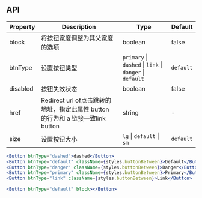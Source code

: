 ## API

| Property | Description | Type | Default |
| ----- | ----- | ----- | ----- |
| block | 将按钮宽度调整为其父宽度的选项 | boolean | false |
| btnType | 设置按钮类型 | `primary` \| `dashed` \| `link` \| `danger` \| `default` | `default` |
| disabled | 按钮失效状态 | boolean | false |
| href | Redirect url of点击跳转的地址，指定此属性 button 的行为和 a 链接一致link button | string | - |
| size | 设置按钮大小 | `lg` \| `default` \| `sm` | `default` |


```jsx
<Button btnType="dashed">dashed</Button>
<Button btnType="default" className={styles.buttonBetween}>Default</Button>
<Button btnType="danger" className={styles.buttonBetween}>Danger</Button>
<Button btnType="primary" className={styles.buttonBetween}>Primary</Button>
<Button btnType="link" className={styles.buttonBetween}>Link</Button>

<Button btnType="default" block></Button>
```
